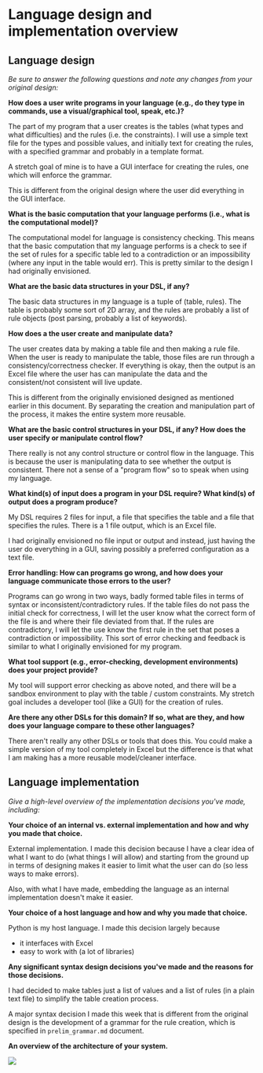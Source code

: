 # Language design and implementation overview

## Language design
*Be sure to answer the following questions and note any changes from your original design:*  

**How does a user write programs in your language (e.g., do they type in commands, use a visual/graphical tool, speak, etc.)?**

The part of my program that a user creates is the tables (what types and what difficulties) and the rules (i.e. the constraints). I will use a simple text file for the types and possible values, and initially text for creating the rules, with a specified grammar and probably in a template format. 

A stretch goal of mine is to have a GUI interface for creating the rules, one which will enforce the grammar. 

This is different from the original design where the user did everything in the GUI interface. 

**What is the basic computation that your language performs (i.e., what is the computational model)?**

The computational model for language is consistency checking. This means that the basic computation that my language performs is a check to see if the set of rules for a specific table led to a contradiction or an impossibility (where any input in the table would err). This is pretty similar to the design I had originally envisioned. 


**What are the basic data structures in your DSL, if any?**

The basic data structures in my language is a tuple of (table, rules). The table is probably some sort of 2D array, and the rules are probably a list of rule objects (post parsing, probably a list of keywords).  

**How does a the user create and manipulate data?**

The user creates data by making a table file and then making a rule file. When the user is ready to manipulate the table, those files are run through a consistency/correctness checker. If everything is okay, then the output is an Excel file where the user has can manipulate the data and the consistent/not consistent will live update. 

This is different from the originally envisioned designed as mentioned earlier in this document. By separating the creation and manipulation part of the process, it makes the entire system more reusable. 


**What are the basic control structures in your DSL, if any? How does the user specify or manipulate control flow?**

There really is not any control structure or control flow in the language. This is because the user is manipulating data to see whether the output is consistent. There not a sense of a "program flow" so to speak when using my language.


**What kind(s) of input does a program in your DSL require? What kind(s) of output does a program produce?**

My DSL requires 2 files for input, a file that specifies the table and a file that specifies the rules. There is a 1 file output, which is an Excel file. 

I had originally envisioned no file input or output and instead, just having the user do everything in a GUI, saving possibly a preferred configuration as a text file. 
 
**Error handling: How can programs go wrong, and how does your language communicate those errors to the user?**

Programs can go wrong in two ways, badly formed table files in terms of syntax or inconsistent/contradictory rules. If the table files do not pass the initial check for correctness, I will let the user know what the correct form of the file is and where their file deviated from that. If the rules are contradictory, I will let the use know the first rule in the set that poses a contradiction or impossibility. This sort of error checking and feedback is similar to what I originally envisioned for my program. 


**What tool support (e.g., error-checking, development environments) does your project provide?**

My tool will support error checking as above noted, and there will be a sandbox environment to play with the table / custom constraints. My stretch goal includes a developer tool (like a GUI) for the creation of rules. 


**Are there any other DSLs for this domain? If so, what are they, and how does your language compare to these other languages?**

There aren't really any other DSLs or tools that does this. You could make a simple version of my tool completely in Excel but the difference is that what I am making has a more reusable model/cleaner interface. 

## Language implementation
*Give a high-level overview of the implementation decisions you've made, including:*

**Your choice of an internal vs. external implementation and how and why you made that choice.**

External implementation. I made this decision because I have a clear idea of what I want to do (what things I will allow) and starting from the ground up in terms of designing makes it easier to limit what the user can do (so less ways to make errors). 

Also, with what I have made, embedding the language as an internal implementation doesn't make it easier. 

**Your choice of a host language and how and why you made that choice.**

Python is my host language. I made this decision largely because 
* it interfaces with Excel
* easy to work with (a lot of libraries)

**Any significant syntax design decisions you've made and the reasons for those decisions.**

I had decided to make tables just a list of values and a list of rules (in a plain text file) to simplify the table creation process. 

A major syntax decision I made this week that is different from the original design is the development of a grammar for the rule creation, which is specified in `prelim_grammar.md` document. 

**An overview of the architecture of your system.**

![](https://github.com/jeansung/project/raw/master/work%20products/system_architecture_picture.jpg)

<!--
TODO: Draw something for it and show the Semantics/ IR /Semantics  transition.
 -->

